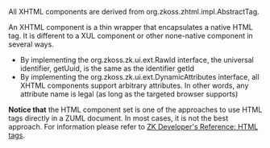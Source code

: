 

All XHTML components are derived from
<javadoc>org.zkoss.zhtml.impl.AbstractTag</javadoc>.

An XHTML component is a thin wrapper that encapsulates a native HTML
tag. It is different to a XUL component or other none-native component
in several ways.

- By implementing the
  <javadoc type="interface">org.zkoss.zk.ui.ext.RawId</javadoc>
  interface, the universal identifier, <mp>getUuid</mp>, is the same as
  the identifier <mp>getId</mp>
- By implementing the
  <javadoc type="interface">org.zkoss.zk.ui.ext.DynamicAttributes</javadoc>
  interface, all XHTML components support arbitrary attributes. In other
  words, any attribute name is legal (as long as the targeted browser
  supports)

**Notice that** the HTML component set is one of the approaches to use
HTML tags directly in a ZUML document. In most cases, it is not the best
approach. For information please refer to [ZK Developer's Reference: HTML tags]({{site.baseurl}}/zk_dev_ref/ui_patterns/html_tags).


